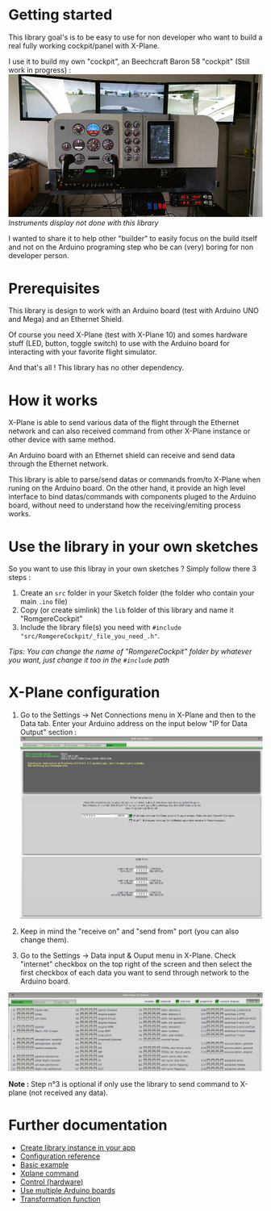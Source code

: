 # Getting started

This library goal's is to be easy to use for non developer who want to build a real fully working cockpit/panel with X-Plane.

I use it to build my own "cockpit", an Beechcraft Baron 58 "cockpit" (Still work in progress) :
![My Beechcraft Baron 58 cockpit (WIP)](/resources/img/my_cockpit.jpg?raw=true)
*Instruments display not done with this library*

I wanted to share it to help other "builder" to easily focus on the build itself and not on the Arduino programing step who be can (very) boring for non developer person.

# Prerequisites

This library is design to work with an Arduino board (test with Arduino UNO and Mega) and an Ethernet Shield.

Of course you need X-Plane (test with X-Plane 10) and somes hardware stuff (LED, button, toggle switch) to use with the Arduino board for interacting with your favorite flight simulator.

And that's all ! This library has no other dependency.

# How it works

X-Plane is able to send various data of the flight through the Ethernet network and can also received command from other X-Plane instance or other device with same method.

An Arduino board with an Ethernet shield can receive and send data through the Ethernet network.

This library is able to parse/send datas or commands from/to X-Plane when runing on the Arduino board. On the other hand, it provide an high level interface to bind datas/commands with components pluged to the Arduino board, without need to understand how the receiving/emiting process works.

# Use the library in your own sketches

So you want to use this libray in your own sketches ? Simply follow there 3 steps :

1. Create an `src` folder in your Sketch folder (the folder who contain your main `.ino` file)
2. Copy (or create simlink) the `lib` folder of this library and name it "RomgereCockpit"
3. Include the library file(s) you need with `#include "src/RomgereCockpit/_file_you_need_.h"`.

*Tips: You can change the name of "RomgereCockpit" folder by whatever you want, just change it too in the `#include` path*


# X-Plane configuration

1. Go to the Settings -> Net Connections menu in X-Plane and then to the Data tab. Enter your Arduino address on the input below "IP for Data Output" section :
![X-Plane network settings](/resources/img/xplane_conf_network.png?raw=true)

2. Keep in mind the "receive on" and "send from" port (you can also change them).

3. Go to the Settings -> Data input & Ouput menu in X-Plane. Check "internet" checkbox on the top right of the screen and then select the first checkbox of each data you want to send through network to the Arduino board.

![X-Plane network settings](/resources/img/xplane_conf_data.png?raw=true)

**Note :** Step n°3 is optional if only use the library to send command to X-plane (not received any data).


# Further documentation

* [Create library instance in your app](/resources/doc/0-create-library-instance.md)
* [Configuration reference](/resources/doc/1-configuration-reference.md)
* [Basic example](/resources/doc/2-basic-example.md)
* [Xplane command](/resources/doc/3-commands.md)
* [Control (hardware)](/resources/doc/4-controls.md)
* [Use multiple Arduino boards](/resources/doc/5-multiple-boards.md)
* [Transformation function](/resources/doc/6-transformation-function.md)
